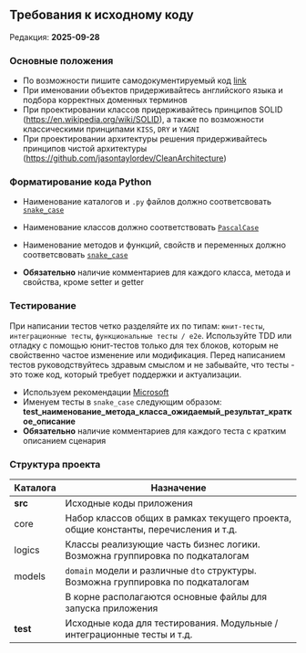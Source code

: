 ## Требования к исходному коду
Редакция: **2025-09-28**

### Основные положения

- По возможности пишите самодокументируемый код [link](https://habr.com/ru/post/458264/)
- При именовании объектов придерживайтесь английского языка и подбора корректных доменных терминов
- При проектировании классов придерживайтесь принципов SOLID (https://en.wikipedia.org/wiki/SOLID), а также по возможности классическими принципами `KISS`, `DRY` и `YAGNI`
- При проектировании архитектуры решения придерживайтесь принципов чистой архитектуры (https://github.com/jasontaylordev/CleanArchitecture)

### Форматирование кода Python
- Наименование каталогов и `.py` файлов должно соответсвовать [`snake_case`](https://en.wikipedia.org/wiki/Snake_case)
- Наименование классов должно соответствовать [`PascalCase`](https://medium.com/@alivander/camel-pascal-snake-case-и-другие-стили-написания-288ec62ca0d0)
- Наименование методов и функций, свойств и переменных должно соответсвовать [`snake_case`](https://en.wikipedia.org/wiki/Snake_case)

- **Обязательно** наличие комментариев для каждого класса, метода и свойства, кроме setter и getter

### Тестирование

При написании тестов четко разделяйте их по типам: `юнит-тесты`, `интеграционные тесты`, `функциональные тесты / e2e`. 
Используйте TDD или отладку с помощью юнит-тестов только для тех блоков, которым не свойственно частое изменение или модификация. 
Перед написанием тестов руководствуйтесь здравым смыслом и не забывайте, что тесты - это тоже код, который требует поддержки и актуализации.

- Используем рекомендации [Microsoft](https://learn.microsoft.com/ru-ru/dotnet/core/testing/unit-testing-best-practices)
- Именуем тесты в `snake_case` следующим образом: **test_наименование_метода_класса_ожидаемый_результат_краткое_описание**
- **Обязательно** наличие комментариев для каждого теста с кратким описанием сценария

### Структура проекта

| Каталога | Назначение                                                                          |
|----------|-------------------------------------------------------------------------------------|
| **src**  | Исходные коды приложения                                                            |
| core     | Набор классов общих в рамках текущего проекта, общие константы, перечисления и т.д. |
| logics   | Классы реализующие часть бизнес логики. Возможна группировка по подкаталогам        |
| models   | `domain` модели и различные `dto` структуры. Возможна группировка по подкаталогам   |
|          | В корне располагаются основные файлы для запуска приложения                         |
| **test** | Исходные кода для тестирования. Модульные / интеграционные тесты и т.д.             |



